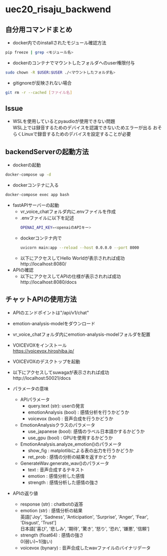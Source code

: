 # uec20_risaju_backwend
## 自分用コマンドまとめ
- docker内でのinstallされたモジュール確認方法
```bash
pip freeze | grep <モジュール名>
```
- dockerのコンテナでマウントしたフォルダへのuser権限付与
```bash
sudo chown -R $USER:$USER ./<マウントしたフォルダ名>
```
- gitignoreが反映されない場合
```bash
git rm -r --cached [ファイル名]
```
## Issue
- WSLを使用しているとpyaudioが使用できない問題\
WSL上では録音するためのデバイスを認識できないためエラーが出る
おそらくLinuxで録音するためのデバイスを設定することが必要

## backendServerの起動方法
- dockerの起動
```bash
docker-compose up -d
```
- dockerコンテナに入る
```bash
docker-compose exec app bash
```
- fastAPIサーバーの起動
    - vr_voice_chatフォルダ内に.envファイルを作成
    - .envファイルに以下を記述
        ```bash
        OPENAI_API_KEY=<openaiのAPIキー>
        ```
    - dockerコンテナ内で
        ```bash
        uvicorn main:app --reload --host 0.0.0.0 --port 8000
        ```
    - 以下にアクセスしてHello Worldが表示されれば成功\
        http://localhost:8080/
- APIの確認
    - 以下にアクセスしてAPIの仕様が表示されれば成功\
http://localhost:8080/docs
## チャットAPIの使用方法
- APIのエンドポイントは"/api/v1/chat"
- emotion-analysis-modelをダウンロード
- vr_voice_chatフォルダ内にemotion-analysis-modelフォルダを配置
- VOICEVOXをインストール\
https://voicevox.hiroshiba.jp/
- VOICEVOXのデスクトップを起動  
- 以下にアクセスしてsuwagaが表示されれば成功\
http://localhost:50021/docs

- パラメータの意味
    - APIパラメータ
        - query.text (str): userの発言
        - emotionAnalysis (bool) : 感情分析を行うかどうか
        - voicevox (bool) : 音声合成を行うかどうか
    - EmotionAnalysisクラスのパラメータ
        - use_japanese (bool): 感情のラベル日本語かするかどうか
        - use_gpu (bool) : GPUを使用するかどうか
    - EmotionAnalysis.analyze_emotion()のパラメータ
        - show_fig : matplotlibによる表の出力を行うかどうか
        - ret_prob : 感情の分析の結果を返すかどうか
    - GenerateWav.generate_wav()のパラメータ
        - text : 音声合成するテキスト
        - emotion : 感情分析した感情
        - strength : 感情分析した感情の強さ
- APIの返り値
    - response (str) : chatbotの返答
    - emotion (str) : 感情分析の結果\
    英語['Joy', 'Sadness', 'Anticipation', 'Surprise', 'Anger', 'Fear', 'Disgust', 'Trust']\
    日本語['喜び', '悲しみ', '期待', '驚き', '怒り', '恐れ', '嫌悪', '信頼']
    - strength (float64) : 感情の強さ\
    0(弱い)~1(強い)
    - voicevox (bynary) : 音声合成したwavファイルのバイナリデータ
